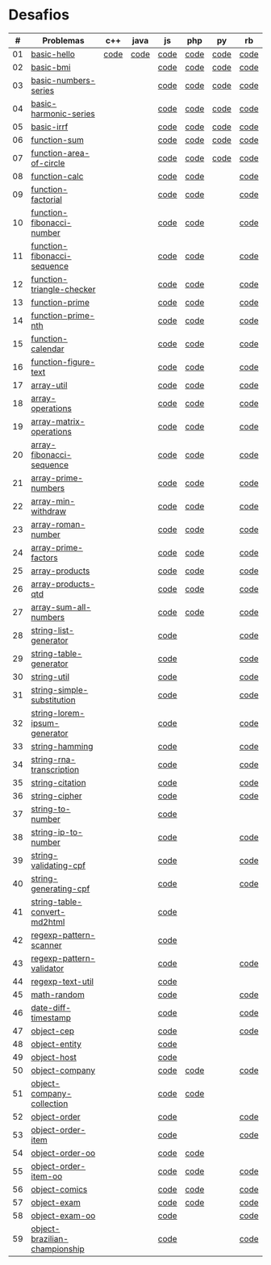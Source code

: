 # Desafios

| #   | Problemas                                                       | c++                                                                                    | java                                                                                    | js                                                                                                      | php                                                                                                    | py                                                                                                    | rb                                                                                                        |
| --- | --------------------------------------------------------------- | -------------------------------------------------------------------------------------- | --------------------------------------------------------------------------------------- | ------------------------------------------------------------------------------------------------------- | ------------------------------------------------------------------------------------------------------ | ----------------------------------------------------------------------------------------------------- | --------------------------------------------------------------------------------------------------------- |
| 01  | [basic-hello](basic-hello/)                                     | [code](https://ifpb.github.io/exercises/problems/algorithms/basic-hello/cpp/code.html) | [code](https://ifpb.github.io/exercises/problems/algorithms/basic-hello/java/code.html) | [code](https://ifpb.github.io/exercises/problems/algorithms/basic-hello/js/code.html)                   | [code](https://ifpb.github.io/exercises/problems/algorithms/basic-hello/php/code.html)                 | [code](https://ifpb.github.io/exercises/problems/algorithms/basic-hello/python/code.html)             | [code](https://ifpb.github.io/exercises/problems/algorithms/basic-hello/ruby/code.html)                   |
| 02  | [basic-bmi](basic-bmi/)                                         |                                                                                        |                                                                                         | [code](https://ifpb.github.io/exercises/problems/algorithms/basic-bmi/js/code.html)                     | [code](https://ifpb.github.io/exercises/problems/algorithms/basic-bmi/php/code.html)                   | [code](https://ifpb.github.io/exercises/problems/algorithms/basic-bmi/python/code.html)               | [code](https://ifpb.github.io/exercises/problems/algorithms/basic-bmi/ruby/code.html)                     |
| 03  | [basic-numbers-series](basic-numbers-series/)                   |                                                                                        |                                                                                         | [code](https://ifpb.github.io/exercises/problems/algorithms/basic-numbers-series/js/code.html)          | [code](https://ifpb.github.io/exercises/problems/algorithms/basic-numbers-series/php/code.html)        | [code](https://ifpb.github.io/exercises/problems/algorithms/basic-numbers-series/python/code.html)    | [code](https://ifpb.github.io/exercises/problems/algorithms/basic-numbers-series/ruby/code.html)          |
| 04  | [basic-harmonic-series](basic-harmonic-series/)                 |                                                                                        |                                                                                         | [code](https://ifpb.github.io/exercises/problems/algorithms/basic-harmonic-series/js/code.html)         | [code](https://ifpb.github.io/exercises/problems/algorithms/basic-harmonic-series/php/code.html)       | [code](https://ifpb.github.io/exercises/problems/algorithms/basic-harmonic-series/python/code.html)   | [code](https://ifpb.github.io/exercises/problems/algorithms/basic-harmonic-series/ruby/code.html)         |
| 05  | [basic-irrf](basic-irrf/)                                       |                                                                                        |                                                                                         | [code](https://ifpb.github.io/exercises/problems/algorithms/basic-irrf/js/code.html)                    | [code](https://ifpb.github.io/exercises/problems/algorithms/basic-irrf/php/code.html)                  | [code](https://ifpb.github.io/exercises/problems/algorithms/basic-irrf/python/code.html)              | [code](https://ifpb.github.io/exercises/problems/algorithms/basic-irrf/ruby/code.html)                    |
| 06  | [function-sum](function-sum/)                                   |                                                                                        |                                                                                         | [code](https://ifpb.github.io/exercises/problems/algorithms/function-sum/js/code.html)                  | [code](https://ifpb.github.io/exercises/problems/algorithms/function-sum/php/code.html)                | [code](https://ifpb.github.io/exercises/problems/algorithms/function-sum/python/code.html)            | [code](https://ifpb.github.io/exercises/problems/algorithms/function-sum/ruby/code.html)                  |
| 07  | [function-area-of-circle](function-area-of-circle/)             |                                                                                        |                                                                                         | [code](https://ifpb.github.io/exercises/problems/algorithms/function-area-of-circle/js/code.html)       | [code](https://ifpb.github.io/exercises/problems/algorithms/function-area-of-circle/php/code.html)     | [code](https://ifpb.github.io/exercises/problems/algorithms/function-area-of-circle/python/code.html) | [code](https://ifpb.github.io/exercises/problems/algorithms/function-area-of-circle/ruby/code.html)       |
| 08  | [function-calc](function-calc/)                                 |                                                                                        |                                                                                         | [code](https://ifpb.github.io/exercises/problems/algorithms/function-calc/js/code.html)                 | [code](https://ifpb.github.io/exercises/problems/algorithms/function-calc/php/code.html)               |                                                                                                       | [code](https://ifpb.github.io/exercises/problems/algorithms/function-calc/ruby/code.html)                 |
| 09  | [function-factorial](function-factorial/)                       |                                                                                        |                                                                                         | [code](https://ifpb.github.io/exercises/problems/algorithms/function-factorial/js/code.html)            | [code](https://ifpb.github.io/exercises/problems/algorithms/function-factorial/php/code.html)          |                                                                                                       | [code](https://ifpb.github.io/exercises/problems/algorithms/function-factorial/ruby/code.html)            |
| 10  | [function-fibonacci-number](function-fibonacci-number/)         |                                                                                        |                                                                                         | [code](https://ifpb.github.io/exercises/problems/algorithms/function-fibonacci-number/js/code.html)     | [code](https://ifpb.github.io/exercises/problems/algorithms/function-fibonacci-number/php/code.html)   |                                                                                                       | [code](https://ifpb.github.io/exercises/problems/algorithms/function-fibonacci-number/ruby/code.html)     |
| 11  | [function-fibonacci-sequence](function-fibonacci-sequence/)     |                                                                                        |                                                                                         | [code](https://ifpb.github.io/exercises/problems/algorithms/function-fibonacci-sequence/js/code.html)   | [code](https://ifpb.github.io/exercises/problems/algorithms/function-fibonacci-sequence/php/code.html) |                                                                                                       | [code](https://ifpb.github.io/exercises/problems/algorithms/function-fibonacci-sequence/ruby/code.html)   |
| 12  | [function-triangle-checker](function-triangle-checker/)         |                                                                                        |                                                                                         | [code](https://ifpb.github.io/exercises/problems/algorithms/function-triangle-checker/js/code.html)     | [code](https://ifpb.github.io/exercises/problems/algorithms/function-triangle-checker/php/code.html)   |                                                                                                       | [code](https://ifpb.github.io/exercises/problems/algorithms/function-triangle-checker/ruby/code.html)     |
| 13  | [function-prime](function-prime/)                               |                                                                                        |                                                                                         | [code](https://ifpb.github.io/exercises/problems/algorithms/function-prime/js/code.html)                | [code](https://ifpb.github.io/exercises/problems/algorithms/function-prime/php/code.html)              |                                                                                                       | [code](https://ifpb.github.io/exercises/problems/algorithms/function-prime/ruby/code.html)                |
| 14  | [function-prime-nth](function-prime-nth/)                       |                                                                                        |                                                                                         | [code](https://ifpb.github.io/exercises/problems/algorithms/function-prime-nth/js/code.html)            | [code](https://ifpb.github.io/exercises/problems/algorithms/function-prime-nth/php/code.html)          |                                                                                                       | [code](https://ifpb.github.io/exercises/problems/algorithms/function-prime-nth/ruby/code.html)            |
| 15  | [function-calendar](function-calendar/)                         |                                                                                        |                                                                                         | [code](https://ifpb.github.io/exercises/problems/algorithms/function-calendar/js/code.html)             | [code](https://ifpb.github.io/exercises/problems/algorithms/function-calendar/php/code.html)           |                                                                                                       | [code](https://ifpb.github.io/exercises/problems/algorithms/function-calendar/ruby/code.html)             |
| 16  | [function-figure-text](function-figure-text/)                   |                                                                                        |                                                                                         | [code](https://ifpb.github.io/exercises/problems/algorithms/function-figure-text/js/code.html)          | [code](https://ifpb.github.io/exercises/problems/algorithms/function-figure-text/php/code.html)        |                                                                                                       | [code](https://ifpb.github.io/exercises/problems/algorithms/function-figure-text/ruby/code.html)          |
| 17  | [array-util](array-util/)                                       |                                                                                        |                                                                                         | [code](https://ifpb.github.io/exercises/problems/algorithms/array-util/js/code.html)                    | [code](https://ifpb.github.io/exercises/problems/algorithms/array-util/php/code.html)                  |                                                                                                       | [code](https://ifpb.github.io/exercises/problems/algorithms/array-util/ruby/code.html)                    |
| 18  | [array-operations](array-operations/)                           |                                                                                        |                                                                                         | [code](https://ifpb.github.io/exercises/problems/algorithms/array-operations/js/code.html)              | [code](https://ifpb.github.io/exercises/problems/algorithms/array-operations/php/code.html)            |                                                                                                       | [code](https://ifpb.github.io/exercises/problems/algorithms/array-operations/ruby/code.html)              |
| 19  | [array-matrix-operations](array-matrix-operations/)             |                                                                                        |                                                                                         | [code](https://ifpb.github.io/exercises/problems/algorithms/array-matrix-operations/js/code.html)       | [code](https://ifpb.github.io/exercises/problems/algorithms/array-matrix-operations/php/code.html)     |                                                                                                       | [code](https://ifpb.github.io/exercises/problems/algorithms/array-matrix-operations/ruby/code.html)       |
| 20  | [array-fibonacci-sequence](array-fibonacci-sequence/)           |                                                                                        |                                                                                         | [code](https://ifpb.github.io/exercises/problems/algorithms/array-fibonacci-sequence/js/code.html)      | [code](https://ifpb.github.io/exercises/problems/algorithms/array-fibonacci-sequence/php/code.html)    |                                                                                                       | [code](https://ifpb.github.io/exercises/problems/algorithms/array-fibonacci-sequence/ruby/code.html)      |
| 21  | [array-prime-numbers](array-prime-numbers/)                     |                                                                                        |                                                                                         | [code](https://ifpb.github.io/exercises/problems/algorithms/array-prime-numbers/js/code.html)           | [code](https://ifpb.github.io/exercises/problems/algorithms/array-prime-numbers/php/code.html)         |                                                                                                       | [code](https://ifpb.github.io/exercises/problems/algorithms/array-prime-numbers/ruby/code.html)           |
| 22  | [array-min-withdraw](array-min-withdraw/)                       |                                                                                        |                                                                                         | [code](https://ifpb.github.io/exercises/problems/algorithms/array-min-withdraw/js/code.html)            | [code](https://ifpb.github.io/exercises/problems/algorithms/array-min-withdraw/php/code.html)          |                                                                                                       | [code](https://ifpb.github.io/exercises/problems/algorithms/array-min-withdraw/ruby/code.html)            |
| 23  | [array-roman-number](array-roman-number/)                       |                                                                                        |                                                                                         | [code](https://ifpb.github.io/exercises/problems/algorithms/array-roman-number/js/code.html)            | [code](https://ifpb.github.io/exercises/problems/algorithms/array-roman-number/php/code.html)          |                                                                                                       | [code](https://ifpb.github.io/exercises/problems/algorithms/array-roman-number/ruby/code.html)            |
| 24  | [array-prime-factors](array-prime-factors/)                     |                                                                                        |                                                                                         | [code](https://ifpb.github.io/exercises/problems/algorithms/array-prime-factors/js/code.html)           | [code](https://ifpb.github.io/exercises/problems/algorithms/array-prime-factors/php/code.html)         |                                                                                                       | [code](https://ifpb.github.io/exercises/problems/algorithms/array-prime-factors/ruby/code.html)           |
| 25  | [array-products](array-products/)                               |                                                                                        |                                                                                         | [code](https://ifpb.github.io/exercises/problems/algorithms/array-products/js/code.html)                | [code](https://ifpb.github.io/exercises/problems/algorithms/array-products/php/code.html)              |                                                                                                       | [code](https://ifpb.github.io/exercises/problems/algorithms/array-products/ruby/code.html)                |
| 26  | [array-products-qtd](array-products-qtd/)                       |                                                                                        |                                                                                         | [code](https://ifpb.github.io/exercises/problems/algorithms/array-products-qtd/js/code.html)            | [code](https://ifpb.github.io/exercises/problems/algorithms/array-products-qtd/php/code.html)          |                                                                                                       | [code](https://ifpb.github.io/exercises/problems/algorithms/array-products-qtd/ruby/code.html)            |
| 27  | [array-sum-all-numbers](array-sum-all-numbers/)                 |                                                                                        |                                                                                         | [code](https://ifpb.github.io/exercises/problems/algorithms/array-sum-all-numbers/js/code.html)         | [code](https://ifpb.github.io/exercises/problems/algorithms/array-sum-all-numbers/php/code.html)       |                                                                                                       | [code](https://ifpb.github.io/exercises/problems/algorithms/array-sum-all-numbers/ruby/code.html)         |
| 28  | [string-list-generator](string-list-generator/)                 |                                                                                        |                                                                                         | [code](https://ifpb.github.io/exercises/problems/algorithms/string-list-generator/js/code.html)         |                                                                                                        |                                                                                                       | [code](https://ifpb.github.io/exercises/problems/algorithms/string-list-generator/ruby/code.html)         |
| 29  | [string-table-generator](string-table-generator/)               |                                                                                        |                                                                                         | [code](https://ifpb.github.io/exercises/problems/algorithms/string-table-generator/js/code.html)        |                                                                                                        |                                                                                                       | [code](https://ifpb.github.io/exercises/problems/algorithms/string-table-generator/ruby/code.html)        |
| 30  | [string-util](string-util/)                                     |                                                                                        |                                                                                         | [code](https://ifpb.github.io/exercises/problems/algorithms/string-util/js/code.html)                   |                                                                                                        |                                                                                                       | [code](https://ifpb.github.io/exercises/problems/algorithms/string-util/ruby/code.html)                   |
| 31  | [string-simple-substitution](string-simple-substitution/)       |                                                                                        |                                                                                         | [code](https://ifpb.github.io/exercises/problems/algorithms/string-simple-substitution/js/code.html)    |                                                                                                        |                                                                                                       | [code](https://ifpb.github.io/exercises/problems/algorithms/string-simple-substitution/ruby/code.html)    |
| 32  | [string-lorem-ipsum-generator](string-lorem-ipsum-generator/)   |                                                                                        |                                                                                         | [code](https://ifpb.github.io/exercises/problems/algorithms/string-lorem-ipsum-generator/js/code.html)  |                                                                                                        |                                                                                                       | [code](https://ifpb.github.io/exercises/problems/algorithms/string-lorem-ipsum-generator/ruby/code.html)  |
| 33  | [string-hamming](string-hamming/)                               |                                                                                        |                                                                                         | [code](https://ifpb.github.io/exercises/problems/algorithms/string-hamming/js/code.html)                |                                                                                                        |                                                                                                       | [code](https://ifpb.github.io/exercises/problems/algorithms/string-hamming/ruby/code.html)                |
| 34  | [string-rna-transcription](string-rna-transcription/)           |                                                                                        |                                                                                         | [code](https://ifpb.github.io/exercises/problems/algorithms/string-rna-transcription/js/code.html)      |                                                                                                        |                                                                                                       | [code](https://ifpb.github.io/exercises/problems/algorithms/string-rna-transcription/ruby/code.html)      |
| 35  | [string-citation](string-citation/)                             |                                                                                        |                                                                                         | [code](https://ifpb.github.io/exercises/problems/algorithms/string-citation/js/code.html)               |                                                                                                        |                                                                                                       | [code](https://ifpb.github.io/exercises/problems/algorithms/string-citation/ruby/code.html)               |
| 36  | [string-cipher](string-cipher/)                                 |                                                                                        |                                                                                         | [code](https://ifpb.github.io/exercises/problems/algorithms/string-cipher/js/code.html)                 |                                                                                                        |                                                                                                       | [code](https://ifpb.github.io/exercises/problems/algorithms/string-cipher/ruby/code.html)                 |
| 37  | [string-to-number](string-to-number/)                           |                                                                                        |                                                                                         | [code](https://ifpb.github.io/exercises/problems/algorithms/string-to-number/js/code.html)              |                                                                                                        |                                                                                                       |                                                                                                           |
| 38  | [string-ip-to-number](string-ip-to-number/)                     |                                                                                        |                                                                                         | [code](https://ifpb.github.io/exercises/problems/algorithms/string-ip-to-number/js/code.html)           |                                                                                                        |                                                                                                       | [code](https://ifpb.github.io/exercises/problems/algorithms/string-ip-to-number/ruby/code.html)           |
| 39  | [string-validating-cpf](string-validating-cpf/)                 |                                                                                        |                                                                                         | [code](https://ifpb.github.io/exercises/problems/algorithms/string-validating-cpf/js/code.html)         |                                                                                                        |                                                                                                       | [code](https://ifpb.github.io/exercises/problems/algorithms/string-validating-cpf/ruby/code.html)         |
| 40  | [string-generating-cpf](string-generating-cpf/)                 |                                                                                        |                                                                                         | [code](https://ifpb.github.io/exercises/problems/algorithms/string-generating-cpf/js/code.html)         |                                                                                                        |                                                                                                       | [code](https://ifpb.github.io/exercises/problems/algorithms/string-generating-cpf/ruby/code.html)         |
| 41  | [string-table-convert-md2html](string-table-convert-md2html/)   |                                                                                        |                                                                                         | [code](https://ifpb.github.io/exercises/problems/algorithms/string-table-convert-md2html/js/code.html)  |                                                                                                        |                                                                                                       |                                                                                                           |
| 42  | [regexp-pattern-scanner](regexp-pattern-scanner/)               |                                                                                        |                                                                                         | [code](https://ifpb.github.io/exercises/problems/algorithms/regexp-pattern-scanner/js/code.html)        |                                                                                                        |                                                                                                       |                                                                                                           |
| 43  | [regexp-pattern-validator](regexp-pattern-validator/)           |                                                                                        |                                                                                         | [code](https://ifpb.github.io/exercises/problems/algorithms/regexp-pattern-validator/js/code.html)      |                                                                                                        |                                                                                                       | [code](https://ifpb.github.io/exercises/problems/algorithms/regexp-pattern-validator/ruby/code.html)      |
| 44  | [regexp-text-util](regexp-text-util/)                           |                                                                                        |                                                                                         | [code](https://ifpb.github.io/exercises/problems/algorithms/regexp-text-util/js/code.html)              |                                                                                                        |                                                                                                       |                                                                                                           |
| 45  | [math-random](math-random/)                                     |                                                                                        |                                                                                         | [code](https://ifpb.github.io/exercises/problems/algorithms/math-random/js/code.html)                   |                                                                                                        |                                                                                                       | [code](https://ifpb.github.io/exercises/problems/algorithms/math-random/ruby/code.html)                   |
| 46  | [date-diff-timestamp](date-diff-timestamp/)                     |                                                                                        |                                                                                         | [code](https://ifpb.github.io/exercises/problems/algorithms/date-diff-timestamp/js/code.html)           |                                                                                                        |                                                                                                       | [code](https://ifpb.github.io/exercises/problems/algorithms/date-diff-timestamp/ruby/code.html)           |
| 47  | [object-cep](object-cep/)                                       |                                                                                        |                                                                                         | [code](https://ifpb.github.io/exercises/problems/algorithms/object-cep/js/code.html)                    |                                                                                                        |                                                                                                       | [code](https://ifpb.github.io/exercises/problems/algorithms/object-cep/ruby/code.html)                    |
| 48  | [object-entity](object-entity/)                                 |                                                                                        |                                                                                         | [code](https://ifpb.github.io/exercises/problems/algorithms/object-entity/js/code.html)                 |                                                                                                        |                                                                                                       |                                                                                                           |
| 49  | [object-host](object-host/)                                     |                                                                                        |                                                                                         | [code](https://ifpb.github.io/exercises/problems/algorithms/object-host/js/code.html)                   |                                                                                                        |                                                                                                       |                                                                                                           |
| 50  | [object-company](object-company/)                               |                                                                                        |                                                                                         | [code](https://ifpb.github.io/exercises/problems/algorithms/object-company/js/code.html)                | [code](https://ifpb.github.io/exercises/problems/algorithms/object-company/php/code.html)              |                                                                                                       | [code](https://ifpb.github.io/exercises/problems/algorithms/object-company/ruby/code.html)                |
| 51  | [object-company-collection](object-company-collection/)         |                                                                                        |                                                                                         | [code](https://ifpb.github.io/exercises/problems/algorithms/object-company-collection/js/code.html)     | [code](https://ifpb.github.io/exercises/problems/algorithms/object-company-collection/php/code.html)   |                                                                                                       |                                                                                                           |
| 52  | [object-order](object-order/)                                   |                                                                                        |                                                                                         | [code](https://ifpb.github.io/exercises/problems/algorithms/object-order/js/code.html)                  |                                                                                                        |                                                                                                       | [code](https://ifpb.github.io/exercises/problems/algorithms/object-order/ruby/code.html)                  |
| 53  | [object-order-item](object-order-item/)                         |                                                                                        |                                                                                         | [code](https://ifpb.github.io/exercises/problems/algorithms/object-order-item/js/code.html)             |                                                                                                        |                                                                                                       | [code](https://ifpb.github.io/exercises/problems/algorithms/object-order-item/ruby/code.html)             |
| 54  | [object-order-oo](object-order-oo/)                             |                                                                                        |                                                                                         | [code](https://ifpb.github.io/exercises/problems/algorithms/object-order-oo/js/code.html)               | [code](https://ifpb.github.io/exercises/problems/algorithms/object-order-oo/php/code.html)             |                                                                                                       |                                                                                                           |
| 55  | [object-order-item-oo](object-order-item-oo/)                   |                                                                                        |                                                                                         | [code](https://ifpb.github.io/exercises/problems/algorithms/object-order-item-oo/js/code.html)          | [code](https://ifpb.github.io/exercises/problems/algorithms/object-order-item-oo/php/code.html)        |                                                                                                       | [code](https://ifpb.github.io/exercises/problems/algorithms/object-order-item-oo/ruby/code.html)          |
| 56  | [object-comics](object-comics/)                                 |                                                                                        |                                                                                         | [code](https://ifpb.github.io/exercises/problems/algorithms/object-comics/js/code.html)                 | [code](https://ifpb.github.io/exercises/problems/algorithms/object-comics/php/code.html)               |                                                                                                       | [code](https://ifpb.github.io/exercises/problems/algorithms/object-comics/ruby/code.html)                 |
| 57  | [object-exam](object-exam/)                                     |                                                                                        |                                                                                         | [code](https://ifpb.github.io/exercises/problems/algorithms/object-exam/js/code.html)                   | [code](https://ifpb.github.io/exercises/problems/algorithms/object-exam/php/code.html)                 |                                                                                                       | [code](https://ifpb.github.io/exercises/problems/algorithms/object-exam/ruby/code.html)                   |
| 58  | [object-exam-oo](object-exam-oo/)                               |                                                                                        |                                                                                         | [code](https://ifpb.github.io/exercises/problems/algorithms/object-exam-oo/js/code.html)                |                                                                                                        |                                                                                                       | [code](https://ifpb.github.io/exercises/problems/algorithms/object-exam-oo/ruby/code.html)                |
| 59  | [object-brazilian-championship](object-brazilian-championship/) |                                                                                        |                                                                                         | [code](https://ifpb.github.io/exercises/problems/algorithms/object-brazilian-championship/js/code.html) |                                                                                                        |                                                                                                       | [code](https://ifpb.github.io/exercises/problems/algorithms/object-brazilian-championship/ruby/code.html) |

<!--
Array
array-identity-matrix

Regexp
regexp-search-on-tools

Namespace
namespace-array-util-func
namespace-array-util-object
-->
